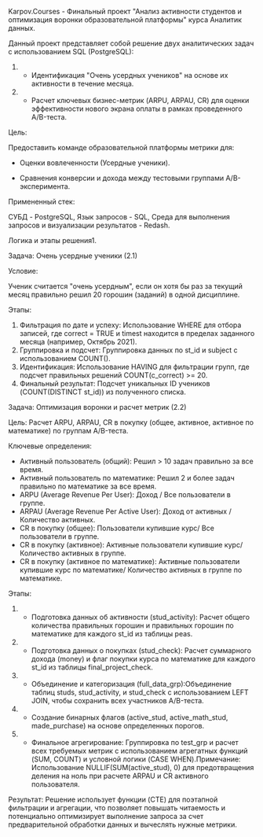 Karpov.Courses -  Финальный проект "Анализ активности студентов и оптимизация воронки образовательной платформы" курса Аналитик данных.

Данный проект представляет собой решение двух аналитических задач с использованием SQL (PostgreSQL):
1. - Идентификация "Очень усердных учеников" на основе их активности в течение месяца.
2. - Расчет ключевых бизнес-метрик (ARPU, ARPAU, CR) для оценки эффективности нового экрана оплаты в рамках проведенного A/B-теста.

Цель:

Предоставить команде образовательной платформы метрики для:

- Оценки вовлеченности (Усердные ученики).

- Сравнения конверсии и дохода между тестовыми группами A/B-эксперимента.

Примененный стек: 

СУБД - PostgreSQL, Язык запросов - SQL, Среда для выполнения запросов и визуализации результатов - Redash.

 Логика и этапы решения1. 
 
 Задача: Очень усердные ученики (2.1)
 
 Условие: 
 
 Ученик считается "очень усердным", если он хотя бы раз за текущий месяц правильно решил 20 горошин (заданий) в одной дисциплине.
 
 Этапы:
 
 1) Фильтрация по дате и успеху: Использование WHERE для отбора записей, где correct = TRUE и timest находится в пределах заданного месяца (например, Октябрь 2021).
 2) Группировка и подсчет: Группировка данных по st_id и subject с использованием COUNT().
 3) Идентификация: Использование HAVING для фильтрации групп, где подсчет правильных решений COUNT(c_correct) >= 20.
 6) Финальный результат: Подсчет уникальных ID учеников (COUNT(DISTINCT st_id)) из полученного списка.

Задача: Оптимизация воронки и расчет метрик (2.2) 

Цель: Расчет ARPU, ARPAU, CR в покупку (общее, активное, активное по математике) по группам A/B-теста.

Ключевые определения:
- Активный пользователь (общий): Решил > 10 задач правильно за все время.
- Активный пользователь по математике: Решил 2 и более задач правильно по математике за все время.
- ARPU (Average Revenue Per User): Доход / Все пользователи в группе.
- ARPAU (Average Revenue Per Active User): Доход от активных / Количество активных.
- CR в покупку (общеe): Пользователи купившие курс/ Все пользователи в группе.
- CR в покупку (активное): Активные пользователи купившие курс/ Количество активных в группе.
- CR в покупку (активное по математике): Активные пользователи купившие курс по математике/ Количество активных в группе по математике.

Этапы:
1) - Подготовка данных об активности (stud_activity): Расчет общего количества правильных горошин и правильных горошин по математике для каждого st_id из таблицы peas.
2) - Подготовка данных о покупках (stud_check): Расчет суммарного дохода (money) и флаг покупки курса по математике для каждого st_id из таблицы final_project_check.
3) - Объединение и категоризация (full_data_grp):Объединение таблиц studs, stud_activity, и stud_check с использованием LEFT JOIN, чтобы сохранить всех участников A/B-теста.
4) - Создание бинарных флагов (active_stud, active_math_stud, made_purchase) на основе определенных порогов.
5) - Финальное агрегирование: Группировка по test_grp и расчет всех требуемых метрик с использованием агрегатных функций (SUM, COUNT) и условной логики (CASE WHEN).Примечание: Использование NULLIF(SUM(active_stud), 0) для предотвращения деления на ноль при расчете ARPAU и CR активного пользователя.

Результат: 
Решение использует функции (CTE) для поэтапной фильтрации и агрегации, что позволяет повышать читаемость и потенциально оптимизирует выполнение запроса за счет предварительной обработки данных и вычеслять нужные метрики.




